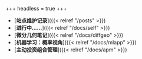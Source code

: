 +++
headless = true
+++

- [**站点维护记录**]({{< relref "/posts" >}})
- [**进行中......**]({{< relref "/docs/self" >}}) 
- [**微分几何笔记**]({{< relref "/docs/diffgeo" >}})
- [**机器学习：概率视角**]({{< relref "/docs/mlapp" >}})
- [**主动投资组合管理**]({{< relref "/docs/apm" >}})






